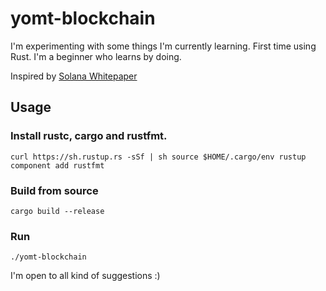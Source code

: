 # yomt-blockchain

I'm experimenting with some things I'm currently learning.
First time using Rust. I'm a beginner who learns by doing.

Inspired by [Solana Whitepaper](https://github.com/solana-labs/whitepaper/blob/master/solana-whitepaper-en.pdf)

## Usage
### Install rustc, cargo and rustfmt.
`
curl https://sh.rustup.rs -sSf | sh
source $HOME/.cargo/env
rustup component add rustfmt
`

### Build from source
`
cargo build --release
`

### Run
`
./yomt-blockchain
`

I'm open to all kind of suggestions :)
